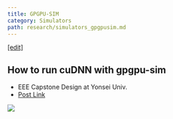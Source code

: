 ```yaml
---
title: GPGPU-SIM
category: Simulators
path: research/simulators_gpgpusim.md
---
```

[[edit]](https://github.com/WheatBeer/WheatBeer.github.io/edit/master/_docs/simulators/gpgpu-sim.md)

## How to run cuDNN with gpgpu-sim

* EEE Capstone Design at Yonsei Univ. 
* [Post Link](https://medium.com/@quick94sm/how-to-run-cudnn-with-gpgpu-sim-9e30447ee5a9)

![](https://miro.medium.com/max/732/0*sGAP2HMKDVXBgHqo.png)
